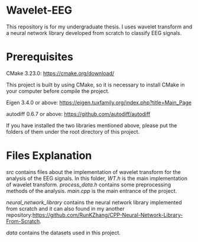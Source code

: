 # Wavelet-EEG
This repository is for my undergraduate thesis. I uses wavelet transform and a neural network library developed from scratch to classify EEG signals.

# Prerequisites
CMake 3.23.0: https://cmake.org/download/

This project is built by using CMake, so it is necessary to install CMake in your computer before compile the project.

Eigen 3.4.0 or above: https://eigen.tuxfamily.org/index.php?title=Main_Page

autodiff 0.6.7 or above: https://github.com/autodiff/autodiff

If you have installed the two libraries mentioned above, please put the folders of them under the root directory of this project.

# Files Explanation
*src* contains files about the implementation of wavelet transform for the analysis of the EEG signals. 
In this folder, *WT.h* is the main implementation of wavelet transform. *process_data.h* contains some preprocessing methods of the analysis.
*main.cpp* is the main entrance of the project.

*neural_network_library* contains the neural network library implemented from scratch and it can also found in my another repository:https://github.com/RunKZhang/CPP-Neural-Network-Library-From-Scratch.

*data* contains the datasets used in this project.
